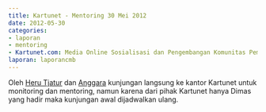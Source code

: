 ```yaml
---
title: Kartunet - Mentoring 30 Mei 2012
date: 2012-05-30
categories:
- laporan
- mentoring
- Kartunet.com: Media Online Sosialisasi dan Pengembangan Komunitas Pemuda dengan Disabilitas
laporan: laporancmb
---
```


Oleh [Heru Tjatur](http://wiki.ciptamedia.org/wiki/Heru_Tjatur) dan [Anggara](http://wiki.ciptamedia.org/wiki/Anggara) kunjungan langsung ke kantor Kartunet untuk monitoring dan mentoring, namun karena dari pihak Kartunet hanya Dimas yang hadir maka kunjungan awal dijadwalkan ulang.
